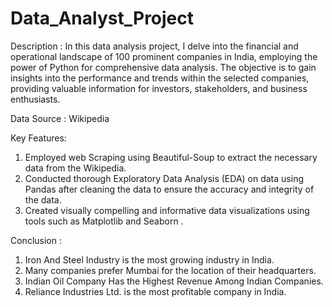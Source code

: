# Data_Analyst_Project
Description : 
In this data analysis project, I delve into the financial and operational landscape of 100 prominent companies in India, employing the power of Python for comprehensive data analysis. The objective is to gain insights into the performance and trends within the selected companies, providing valuable information for investors, stakeholders, and business enthusiasts.

Data Source : Wikipedia

Key Features:
1. Employed  web Scraping using Beautiful-Soup to extract the necessary data from the Wikipedia.
2. Conducted thorough Exploratory Data Analysis (EDA) on data using Pandas after cleaning the data to ensure the accuracy and integrity of 
   the data. 
3. Created visually compelling and informative data visualizations using tools such as Matplotlib and Seaborn .

Conclusion :
1. Iron And Steel Industry is the most growing industry in India.
2.  Many companies prefer Mumbai for the location of their headquarters.
3.  Indian Oil Company Has the Highest Revenue Among Indian Companies.
4.  Reliance Industries Ltd. is the most profitable company in India.
